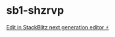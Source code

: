 # sb1-shzrvp

[Edit in StackBlitz next generation editor ⚡️](https://stackblitz.com/~/github.com/ravizp/sb1-shzrvp)